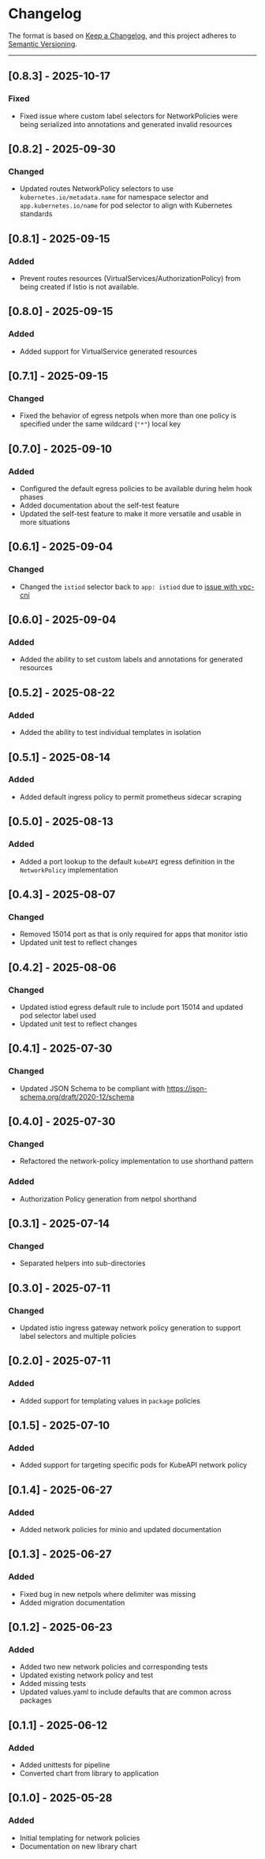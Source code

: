 # Changelog

The format is based on [Keep a Changelog](https://keepachangelog.com/en/1.0.0/), and this project adheres to [Semantic Versioning](https://semver.org/spec/v2.0.0.html).

---
## [0.8.3] - 2025-10-17

### Fixed

- Fixed issue where custom label selectors for NetworkPolicies were being serialized into annotations and generated invalid resources

## [0.8.2] - 2025-09-30

### Changed

- Updated routes NetworkPolicy selectors to use `kubernetes.io/metadata.name` for namespace selector and `app.kubernetes.io/name` for pod selector to align with Kubernetes standards

## [0.8.1] - 2025-09-15

### Added

- Prevent routes resources (VirtualServices/AuthorizationPolicy) from being created if Istio is not available.

## [0.8.0] - 2025-09-15

### Added

- Added support for VirtualService generated resources
  
## [0.7.1] - 2025-09-15

### Changed

- Fixed the behavior of egress netpols when more than one policy is specified under the same wildcard (`"*"`) local key

## [0.7.0] - 2025-09-10

### Added

- Configured the default egress policies to be available during helm hook phases
- Added documentation about the self-test feature
- Updated the self-test feature to make it more versatile and usable in more situations

## [0.6.1] - 2025-09-04

### Changed

- Changed the `istiod` selector back to `app: istiod` due to [issue with vpc-cni](https://github.com/aws/aws-network-policy-agent/issues/460)

## [0.6.0] - 2025-09-04

### Added

- Added the ability to set custom labels and annotations for generated resources

## [0.5.2] - 2025-08-22

### Added

- Added the ability to test individual templates in isolation

## [0.5.1] - 2025-08-14

### Added

- Added default ingress policy to permit prometheus sidecar scraping

## [0.5.0] - 2025-08-13

### Added

- Added a port lookup to the default `kubeAPI` egress definition in the `NetworkPolicy` implementation

## [0.4.3] - 2025-08-07

### Changed

- Removed 15014 port as that is only required for apps that monitor istio
- Updated unit test to reflect changes

## [0.4.2] - 2025-08-06

### Changed

- Updated istiod egress default rule to include port 15014 and updated pod selector label used
- Updated unit test to reflect changes

## [0.4.1] - 2025-07-30

### Changed

- Updated JSON Schema to be compliant with https://json-schema.org/draft/2020-12/schema

## [0.4.0] - 2025-07-30

### Changed

- Refactored the network-policy implementation to use shorthand pattern

### Added

- Authorization Policy generation from netpol shorthand

## [0.3.1] - 2025-07-14

### Changed

- Separated helpers into sub-directories

## [0.3.0] - 2025-07-11

### Changed

- Updated istio ingress gateway network policy generation to support label selectors and multiple policies

## [0.2.0] - 2025-07-11

### Added

- Added support for templating values in `package` policies

## [0.1.5] - 2025-07-10

### Added

- Added support for targeting specific pods for KubeAPI network policy

## [0.1.4] - 2025-06-27

### Added

- Added network policies for minio and updated documentation

## [0.1.3] - 2025-06-27

### Added

- Fixed bug in new netpols where delimiter was missing
- Added migration documentation

## [0.1.2] - 2025-06-23

### Added

- Added two new network policies and corresponding tests
- Updated existing network policy and test
- Added missing tests
- Updated values.yaml to include defaults that are common across packages

## [0.1.1] - 2025-06-12

### Added

- Added unittests for pipeline
- Converted chart from library to application

## [0.1.0] - 2025-05-28

### Added

- Initial templating for network policies
- Documentation on new library chart
